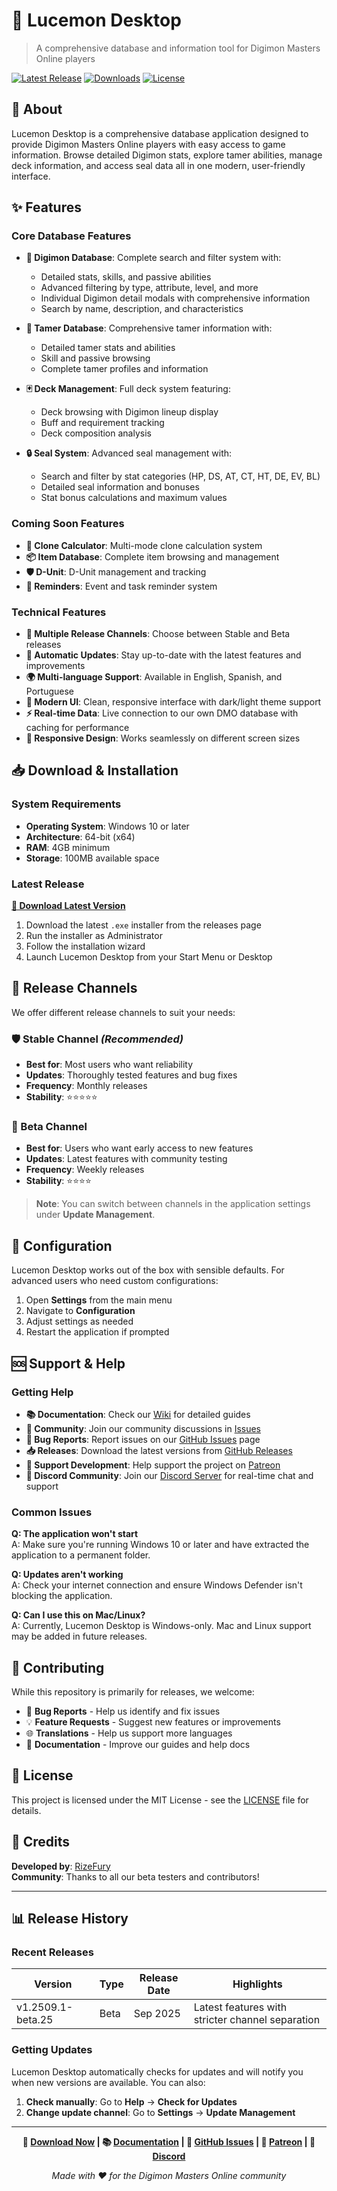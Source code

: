 # 🐉 Lucemon Desktop

> A comprehensive database and information tool for Digimon Masters Online players

[![Latest Release](https://img.shields.io/github/v/release/RizeFury/lucemon-desktop?label=Latest%20Version)](https://github.com/RizeFury/lucemon-desktop/releases/latest)
[![Downloads](https://img.shields.io/github/downloads/RizeFury/lucemon-desktop/total?label=Downloads)](https://github.com/RizeFury/lucemon-desktop/releases)
[![License](https://img.shields.io/github/license/RizeFury/lucemon-desktop)](LICENSE)

## 📖 About

Lucemon Desktop is a comprehensive database application designed to provide Digimon Masters Online players with easy access to game information. Browse detailed Digimon stats, explore tamer abilities, manage deck information, and access seal data all in one modern, user-friendly interface.

## ✨ Features

### Core Database Features
- **🐲 Digimon Database**: Complete search and filter system with:
  - Detailed stats, skills, and passive abilities
  - Advanced filtering by type, attribute, level, and more
  - Individual Digimon detail modals with comprehensive information
  - Search by name, description, and characteristics

- **👤 Tamer Database**: Comprehensive tamer information with:
  - Detailed tamer stats and abilities
  - Skill and passive browsing
  - Complete tamer profiles and information

- **🃏 Deck Management**: Full deck system featuring:
  - Deck browsing with Digimon lineup display
  - Buff and requirement tracking
  - Deck composition analysis

- **🔒 Seal System**: Advanced seal management with:
  - Search and filter by stat categories (HP, DS, AT, CT, HT, DE, EV, BL)
  - Detailed seal information and bonuses
  - Stat bonus calculations and maximum values

### Coming Soon Features
- **🔬 Clone Calculator**: Multi-mode clone calculation system
- **📦 Item Database**: Complete item browsing and management
- **🛡️ D-Unit**: D-Unit management and tracking
- **🔔 Reminders**: Event and task reminder system

### Technical Features
- **📡 Multiple Release Channels**: Choose between Stable and Beta releases
- **🔄 Automatic Updates**: Stay up-to-date with the latest features and improvements
- **🌍 Multi-language Support**: Available in English, Spanish, and Portuguese
- **🎨 Modern UI**: Clean, responsive interface with dark/light theme support
- **⚡ Real-time Data**: Live connection to our own DMO database with caching for performance
- **📱 Responsive Design**: Works seamlessly on different screen sizes

## 📥 Download & Installation

### System Requirements

- **Operating System**: Windows 10 or later
- **Architecture**: 64-bit (x64)
- **RAM**: 4GB minimum
- **Storage**: 100MB available space

### Latest Release

**[📱 Download Latest Version](https://github.com/RizeFury/lucemon-desktop/releases/latest)**

1. Download the latest `.exe` installer from the releases page
2. Run the installer as Administrator
3. Follow the installation wizard
4. Launch Lucemon Desktop from your Start Menu or Desktop

## 🚀 Release Channels

We offer different release channels to suit your needs:

### 🛡️ Stable Channel *(Recommended)*
- **Best for**: Most users who want reliability
- **Updates**: Thoroughly tested features and bug fixes
- **Frequency**: Monthly releases
- **Stability**: ⭐⭐⭐⭐⭐

### 🧪 Beta Channel
- **Best for**: Users who want early access to new features
- **Updates**: Latest features with community testing
- **Frequency**: Weekly releases  
- **Stability**: ⭐⭐⭐⭐

> **Note**: You can switch between channels in the application settings under **Update Management**.

## 🔧 Configuration

Lucemon Desktop works out of the box with sensible defaults. For advanced users who need custom configurations:

1. Open **Settings** from the main menu
2. Navigate to **Configuration**
3. Adjust settings as needed
4. Restart the application if prompted

## 🆘 Support & Help

### Getting Help

- **📚 Documentation**: Check our [Wiki](https://github.com/RizeFury/lucemon-desktop/wiki) for detailed guides
- **💬 Community**: Join our community discussions in [Issues](https://github.com/RizeFury/lucemon-desktop/issues)
- **🐛 Bug Reports**: Report issues on our [GitHub Issues](https://github.com/RizeFury/lucemon-desktop/issues/new) page
- **📥 Releases**: Download the latest versions from [GitHub Releases](https://github.com/rizefury/lucemon-desktop/releases)
- **💖 Support Development**: Help support the project on [Patreon](https://patreon.com/lucemonapp)
- **💬 Discord Community**: Join our [Discord Server](https://discord.gg/DaPZAKHXCy) for real-time chat and support

### Common Issues

**Q: The application won't start**  
A: Make sure you're running Windows 10 or later and have extracted the application to a permanent folder.

**Q: Updates aren't working**  
A: Check your internet connection and ensure Windows Defender isn't blocking the application.

**Q: Can I use this on Mac/Linux?**  
A: Currently, Lucemon Desktop is Windows-only. Mac and Linux support may be added in future releases.

## 🤝 Contributing

While this repository is primarily for releases, we welcome:

- 🐛 **Bug Reports** - Help us identify and fix issues
- 💡 **Feature Requests** - Suggest new features or improvements
- 🌐 **Translations** - Help us support more languages
- 📖 **Documentation** - Improve our guides and help docs

## 📄 License

This project is licensed under the MIT License - see the [LICENSE](LICENSE) file for details.

## 👥 Credits

**Developed by**: [RizeFury](https://github.com/RizeFury)  
**Community**: Thanks to all our beta testers and contributors!

---

## 📊 Release History

### Recent Releases

| Version | Type | Release Date | Highlights |
|---------|------|--------------|------------|
| v1.2509.1-beta.25 | Beta | Sep 2025 | Latest features with stricter channel separation |

### Getting Updates

Lucemon Desktop automatically checks for updates and will notify you when new versions are available. You can also:

1. **Check manually**: Go to **Help** → **Check for Updates**
2. **Change update channel**: Go to **Settings** → **Update Management**

---

<div align="center">

**📱 [Download Now](https://github.com/RizeFury/lucemon-desktop/releases/latest) | 📚 [Documentation](https://github.com/RizeFury/lucemon-desktop/wiki) | 💬 [GitHub Issues](https://github.com/RizeFury/lucemon-desktop/issues) | 💖 [Patreon](https://patreon.com/lucemonapp) | 💬 [Discord](https://discord.gg/DaPZAKHXCy)**

*Made with ❤️ for the Digimon Masters Online community*

</div>
